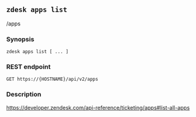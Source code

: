 ## `zdesk apps list`

/apps

### Synopsis

    zdesk apps list [ ... ]

### REST endpoint

    GET https://{HOSTNAME}/api/v2/apps

### Description

https://developer.zendesk.com/api-reference/ticketing/apps#list-all-apps

